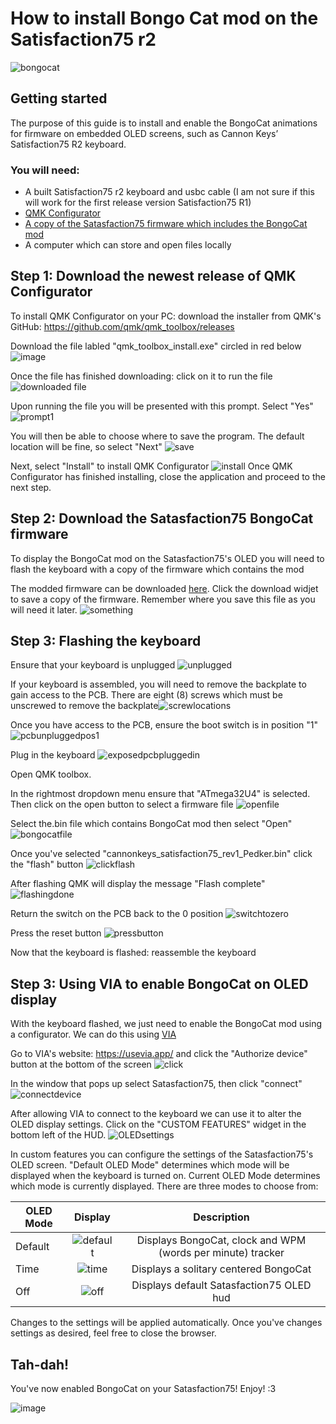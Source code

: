 # How to install Bongo Cat mod on the Satisfaction75 r2 

![bongocat](https://upload.wikimedia.org/wikipedia/commons/9/97/Bongo_Cat_Redraw.png#center)

## Getting started
The purpose of this guide is to install and enable the BongoCat animations for firmware on embedded OLED screens, such as Cannon Keys’ Satisfaction75 R2 keyboard. 

### You will need:
* A built Satisfaction75 r2 keyboard and usbc cable (I am not sure if this will work for the first release version Satisfaction75 R1)
* [QMK Configurator](https://docs.qmk.fm/#/)
* [A copy of the Satasfaction75 firmware which includes the BongoCat mod](https://github.com/pedker/OLED-BongoCat-Revision/blob/main/cannonkeys_satisfaction75_rev1_Pedker.bin) 
* A computer which can store and open files locally

## Step 1: Download the newest release of QMK Configurator
To install QMK Configurator on your PC: download the installer from QMK's GitHub: https://github.com/qmk/qmk_toolbox/releases

Download the file labled "qmk_toolbox_install.exe" circled in red below 
![image](https://danielklimowski.github.io/bongocatassets/1.png)

Once the file has finished downloading: click on it to run the file
![downloaded file](https://danielklimowski.github.io/bongocatassets/2.png)

Upon running the file you will be presented with this prompt. Select "Yes" ![prompt1](https://danielklimowski.github.io/bongocatassets/3.jpg)

You will then be able to choose where to save the program. The default location will be fine, so select "Next"
![save](https://danielklimowski.github.io/bongocatassets/4.png)

Next, select "Install" to install QMK Configurator ![install](https://danielklimowski.github.io/bongocatassets/5.jpg)
Once QMK Configurator has finished installing, close the application and proceed to the next step. 

## Step 2: Download the Satasfaction75 BongoCat firmware

To display the BongoCat mod on the Satasfaction75's OLED you will need to flash the keyboard with a copy of the firmware which contains the mod

The modded firmware can be downloaded [here](https://github.com/pedker/OLED-BongoCat-Revision/blob/main/cannonkeys_satisfaction75_rev1_Pedker.bin). Click the download widjet to save a copy of the firmware. Remember where you save this file as you will need it later. 
![something](https://danielklimowski.github.io/bongocatassets/6.jpg) 

## Step 3: Flashing the keyboard
Ensure that your keyboard is unplugged ![unplugged](https://danielklimowski.github.io/bongocatassets/7.jpg)

If your keyboard is assembled, you will need to remove the backplate to gain access to the PCB. There are eight (8) screws which must be unscrewed to remove the backplate![screwlocations](https://danielklimowski.github.io/bongocatassets/8.png)

Once you have access to the PCB, ensure the boot switch is in position "1" ![pcbunpluggedpos1](https://danielklimowski.github.io/bongocatassets/9.png)

Plug in the keyboard ![exposedpcbpluggedin](https://danielklimowski.github.io/bongocatassets/10.jpg)

Open QMK toolbox. 

In the rightmost dropdown menu ensure that "ATmega32U4" is selected. Then click on the open button to select a firmware file ![openfile](https://danielklimowski.github.io/bongocatassets/11.jpg)

Select the.bin file which contains BongoCat mod then select "Open" ![bongocatfile](https://danielklimowski.github.io/bongocatassets/12.jpg) 

Once you've selected "cannonkeys_satisfaction75_rev1_Pedker.bin" click the "flash" button ![clickflash](https://danielklimowski.github.io/bongocatassets/13.png)

After flashing QMK will display the message "Flash complete" ![flashingdone](https://danielklimowski.github.io/bongocatassets/14.png)

Return the switch on the PCB back to the 0 position ![switchtozero](https://danielklimowski.github.io/bongocatassets/15.png)

Press the reset button ![pressbutton](https://danielklimowski.github.io/bongocatassets/16.png)

Now that the keyboard is flashed: reassemble the keyboard

## Step 3: Using VIA to enable BongoCat on OLED display
With the keyboard flashed, we just need to enable the BongoCat mod using a configurator. We can do this using [VIA](https://usevia.app/)

Go to VIA's website: https://usevia.app/ and click the "Authorize device" button at the bottom of the screen ![click](https://danielklimowski.github.io/bongocatassets/17.png)

In the window that pops up select Satasfaction75, then click "connect" ![connectdevice](https://danielklimowski.github.io/bongocatassets/18.png)

After allowing VIA to connect to the keyboard we can use it to alter the OLED display settings. Click on the "CUSTOM FEATURES" widget in the bottom left of the HUD. ![OLEDsettings](https://danielklimowski.github.io/bongocatassets/19.png) 



In custom features you can configure the settings of the Satasfaction75's OLED screen. "Default OLED Mode" determines which mode will be displayed when the keyboard is turned on. Current OLED Mode determines which mode is currently displayed. There are three modes to choose from:

| OLED Mode | Display | Description
| ------------- |:-------------:| :---------: | 
| Default | ![default](https://danielklimowski.github.io/bongocatassets/20.png) | Displays BongoCat, clock and WPM (words per minute) tracker
| Time | ![time](https://cdn.discordapp.com/attachments/552500104678998016/1123737748164071464/image.png) | Displays a solitary centered BongoCat
| Off | ![off](https://cdn.discordapp.com/attachments/552500104678998016/1123737805357592637/image.png) |Displays default Satasfaction75 OLED hud

Changes to the settings will be applied automatically. Once you've changes settings as desired, feel free to close the browser.  

## Tah-dah!
You've now enabled BongoCat on your Satasfaction75! Enjoy! :3

![image](https://danielklimowski.github.io/bongocatassets/21.gif)


